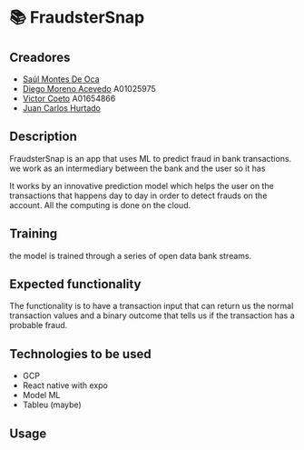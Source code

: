# 📚  FraudsterSnap

## Creadores
 - [Saúl Montes De Oca](https://github.com/saulmontesdeoca)
 - [Diego Moreno Acevedo](https://github.com/DiegoMA1) A01025975
 - [Victor Coeto](https://github.com/vcoeto) A01654866
 - [Juan Carlos Hurtado](https://github.com/DiegoMA1)

## Description
FraudsterSnap is an app that uses ML to predict fraud in bank transactions. we work as an intermediary between the bank and the user so it has

It works by an innovative prediction model which helps the user on the transactions that happens day to day in order to detect frauds on the account. All the computing is done on the cloud. 

## Training 

the model is trained through a series of open data bank streams.

## Expected functionality

The functionality is to have a transaction input that can return us the normal transaction values and a binary outcome that tells us if the transaction has a probable fraud. 

## Technologies to be used

- GCP
- React native with expo
- Model ML
- Tableu (maybe)

## Usage